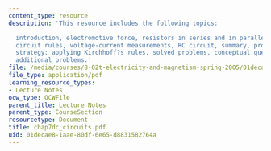 ```yaml
---
content_type: resource
description: 'This resource includes the following topics:

  introduction, electromotive force, resistors in series and in parallel, Kirchhoff?s
  circuit rules, voltage-current measurements, RC circuit, summary, problem-solving
  strategy: applying Kirchhoff?s rules, solved problems, conceptual questions, and
  additional problems.'
file: /media/courses/8-02t-electricity-and-magnetism-spring-2005/01decae81aae80df6e65d8831582764a_chap7dc_circuits.pdf
file_type: application/pdf
learning_resource_types:
- Lecture Notes
ocw_type: OCWFile
parent_title: Lecture Notes
parent_type: CourseSection
resourcetype: Document
title: chap7dc_circuits.pdf
uid: 01decae8-1aae-80df-6e65-d8831582764a
---
```

